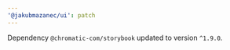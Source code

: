 ```yaml
---
'@jakubmazanec/ui': patch
---
```

Dependency `@chromatic-com/storybook` updated to version `^1.9.0`.
